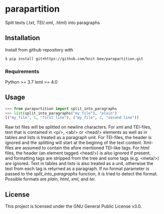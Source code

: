 # parapartition
Split texts (.txt, TEI/.xml, .html) into paragraphs

## Installation
Install from github repository with
```sh
$ pip install git+https://github.com/knit-bee/parapartition.git
```
### Requirements
Python >= 3.7
lxml >= 4.0

## Usage
```py
>>> from parapartition import split_into_paragraphs
>>> list(split_into_paragraphs("my_file"), "plain")
[("my_file", 1, "first line"), ("my_file", 2, "second line")]
```

Raw txt files will be splitted on newline characters. For xml and TEI-files, text that is contained in &lt;p/&gt;, &lt;ab/&gt; or &lt;head/&gt; elements as well as in tables and lists is treated as a paragraph unit. For TEI-files, the header is ignored and the splitting will start at the beginng of the text content. Xml-files are assumed to contain the afore mentioned TEI-like tags.
For html files, the header (an element tagged &lt;head/&gt;) is also ignored if present, and formatting tags are stripped from the tree and some tags (e.g. &lt;meta/&gt;) are ignored. Text in tables and lists is also treated as a unit, otherwise the text from each tag is returned as a paragraph.
If no format parameter is passed to the *split_into_paragraphs* function, it is tried to detect the format. Possible formats are *plain*, *html*, *xml*, and *tei*.


## License
This project is licensed under the GNU General Public License v3.0.
